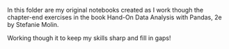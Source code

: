 In this folder are my original notebooks created as I work though the chapter-end exercises in the book Hand-On Data Analysis with Pandas, 2e by Stefanie Molin. 

Working though it to keep my skills sharp and fill in gaps!